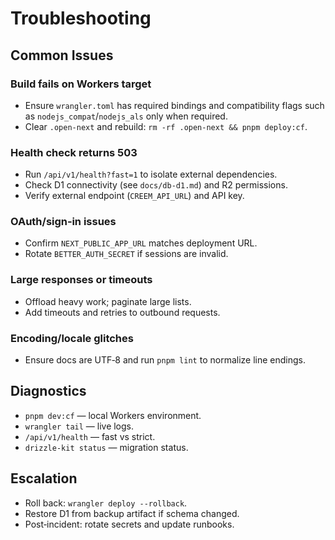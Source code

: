 # Troubleshooting

## Common Issues

### Build fails on Workers target
- Ensure `wrangler.toml` has required bindings and compatibility flags such as `nodejs_compat`/`nodejs_als` only when required.
- Clear `.open-next` and rebuild: `rm -rf .open-next && pnpm deploy:cf`.

### Health check returns 503
- Run `/api/v1/health?fast=1` to isolate external dependencies.
- Check D1 connectivity (see `docs/db-d1.md`) and R2 permissions.
- Verify external endpoint (`CREEM_API_URL`) and API key.

### OAuth/sign‑in issues
- Confirm `NEXT_PUBLIC_APP_URL` matches deployment URL.
- Rotate `BETTER_AUTH_SECRET` if sessions are invalid.

### Large responses or timeouts
- Offload heavy work; paginate large lists.
- Add timeouts and retries to outbound requests.

### Encoding/locale glitches
- Ensure docs are UTF‑8 and run `pnpm lint` to normalize line endings.

## Diagnostics
- `pnpm dev:cf` — local Workers environment.
- `wrangler tail` — live logs.
- `/api/v1/health` — fast vs strict.
- `drizzle-kit status` — migration status.

## Escalation
- Roll back: `wrangler deploy --rollback`.
- Restore D1 from backup artifact if schema changed.
- Post‑incident: rotate secrets and update runbooks.


